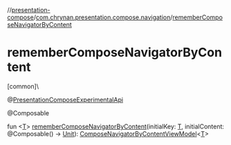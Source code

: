 //[presentation-compose](../../index.md)/[com.chrynan.presentation.compose.navigation](index.md)/[rememberComposeNavigatorByContent](remember-compose-navigator-by-content.md)

# rememberComposeNavigatorByContent

[common]\

@[PresentationComposeExperimentalApi](../com.chrynan.presentation.compose/-presentation-compose-experimental-api/index.md)

@Composable

fun &lt;[T](remember-compose-navigator-by-content.md)&gt; [rememberComposeNavigatorByContent](remember-compose-navigator-by-content.md)(initialKey: [T](remember-compose-navigator-by-content.md), initialContent: @Composable() -&gt; [Unit](https://kotlinlang.org/api/latest/jvm/stdlib/kotlin/-unit/index.html)): [ComposeNavigatorByContentViewModel](-compose-navigator-by-content-view-model/index.md)&lt;[T](remember-compose-navigator-by-content.md)&gt;
